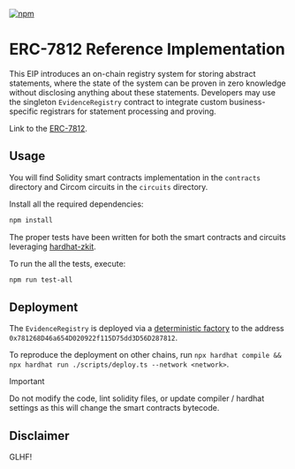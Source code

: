 [![npm](https://img.shields.io/npm/v/@rarimo/evidence-registry.svg)](https://www.npmjs.com/package/@rarimo/evidence-registry)

# ERC-7812 Reference Implementation

This EIP introduces an on-chain registry system for storing abstract statements, where the state of the system can be proven in zero knowledge without disclosing anything about these statements. Developers may use the singleton `EvidenceRegistry` contract to integrate custom business-specific registrars for statement processing and proving.

Link to the [ERC-7812](https://ethereum-magicians.org/t/erc-7812-zk-identity-registry/21624).

## Usage

You will find Solidity smart contracts implementation in the `contracts` directory and Circom circuits in the `circuits` directory.

Install all the required dependencies:

```bash
npm install
```

The proper tests have been written for both the smart contracts and circuits leveraging [hardhat-zkit](https://github.com/dl-solarity/hardhat-zkit).

To run the all the tests, execute:

```bash
npm run test-all
```

## Deployment

The `EvidenceRegistry` is deployed via a [deterministic factory](https://github.com/Arachnid/deterministic-deployment-proxy) to the address `0x781268D46a654D020922f115D75dd3D56D287812`.

To reproduce the deployment on other chains, run `npx hardhat compile && npx hardhat run ./scripts/deploy.ts --network <network>`.

> [!IMPORTANT]
> Do not modify the code, lint solidity files, or update compiler / hardhat settings as this will change the smart contracts bytecode.

## Disclaimer

GLHF!
